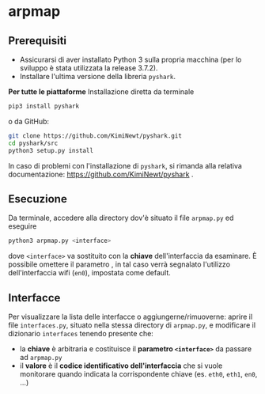 # arpmap

## Prerequisiti

* Assicurarsi di aver installato Python 3 sulla propria macchina (per lo sviluppo è stata utilizzata la release 3.7.2).
* Installare l'ultima versione della libreria `pyshark`.
	
**Per tutte le piattaforme**
Installazione diretta da terminale 
			
```bash
pip3 install pyshark
```
o da GitHub:
```bash
git clone https://github.com/KimiNewt/pyshark.git
cd pyshark/src
python3 setup.py install
```

In caso di problemi con l'installazione di `pyshark`, si rimanda alla relativa documentazione: https://github.com/KimiNewt/pyshark .

## Esecuzione

Da terminale, accedere alla directory dov'è situato il file `arpmap.py` ed eseguire
```bash
python3 arpmap.py <interface>
```
dove `<interface>` va sostituito con la **chiave** dell'interfaccia da esaminare. È possibile omettere il parametro <interface>, in tal caso verrà segnalato l'utilizzo dell'interfaccia wifi (`en0`), impostata come default.

## Interfacce

Per visualizzare la lista delle interfacce o aggiungerne/rimuoverne: aprire il file `interfaces.py`, situato nella stessa directory di `arpmap.py`, e modificare il dizionario `interfaces` tenendo presente che:

* la **chiave** è arbitraria e costituisce il **parametro `<interface>`** da passare ad `arpmap.py`
* il **valore** è il **codice identificativo dell'interfaccia** che si vuole monitorare quando indicata la corrispondente chiave (es. `eth0`, `eth1`, `en0`, ...)